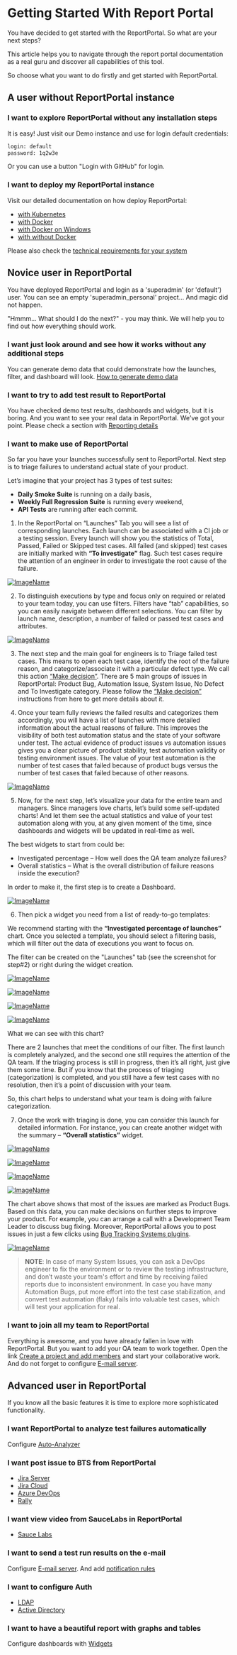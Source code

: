 # Getting Started With Report Portal

You have decided to get started with the ReportPortal. So what are your next steps?

This article helps you to navigate through the report portal documentation as a real guru and discover all capabilities of this tool.

So choose what you want to do firstly and get started with ReportPortal.



## A user without ReportPortal instance

### I want to explore ReportPortal without any installation steps

It is easy! Just visit our Demo instance and use for login default credentials:

```html
login: default
password: 1q2w3e
```
Or you can use a button "Login with GitHub" for login.

### I want to deploy my ReportPortal instance 

Visit our detailed documentation on how deploy ReportPortal:
* [with Kubernetes](https://reportportal.io/docs/Deploy-with-Kubernetes)
* [with Docker](https://reportportal.io/docs/Deploy-with-Docker)
* [with Docker on Windows](https://reportportal.io/docs/Deploy-with-Docker%3Edeploy-reportportal-with-docker-on-windows)
* [with without Docker](https://reportportal.io/docs/Deploy-ReportPortal-without)

Please also check the [technical requirements for your system](https://reportportal.io/docs/Optimal-Performance-Hardware)



## Novice user in ReportPortal

You have deployed ReportPortal and login as a 'superadmin' (or 'default') user. You can see an empty 'superadmin_personal' project... And magic did not happen. 

"Hmmm... What should I do the next?" - you may think.
We will help you to find out how everything should work.


### I want just look around and see how it works without any additional steps

You can generate demo data that could demonstrate how the launches, filter, and dashboard will look.
[How to generate demo data](https://reportportal.io/docs/Project-configuration%3Edemo-data)

###  I want to try to add test result to ReportPortal  

You have checked demo test results, dashboards and widgets, but it is boring. And you want to see your real data in ReportPortal.
We've got your point.
Please check a section with [Reporting details](https://reportportal.io/docs/Log-Data-in)

### I want to make use of ReportPortal

So far you have your launches successfully sent to ReportPortal. Next step is to triage failures to understand actual state of your product.

Let’s imagine that your project has 3 types of test suites:

* **Daily Smoke Suite** is running on a daily basis,
* **Weekly Full Regression Suite** is running every weekend,
* **API Tests** are running after each commit.

1) In the ReportPortal on “Launches” Tab you will see a list of corresponding launches. Each launch can be associated with a CI job or a testing session. Every launch will show you the statistics of Total, Passed, Failed or Skipped test cases. All failed (and skipped) test cases are initially marked with **“To investigate”** flag. Such test cases require the attention of an engineer in order to investigate the root cause of the failure.

[ ![ImageName](Images/userGuide/GettingStartedNovice/getting-started-novice1.png) ](Images/userGuide/GettingStartedNovice/getting-started-novice1.png)

2) To distinguish executions by type and focus only on required or related to your team today, you can use filters. Filters have “tab” capabilities, so you can easily navigate between different selections. You can filter by launch name, description, a number of failed or passed test cases and attributes.

[ ![ImageName](Images/userGuide/GettingStartedNovice/getting-started-novice2.png) ](Images/userGuide/GettingStartedNovice/getting-started-novice2.png)

3) The next step and the main goal for engineers is to Triage failed test cases. This means to open each test case, identify the root of the failure reason, and categorize/associate it with a particular defect type. We call this action [“Make decision”](https://reportportal.io/docs/Manual-Analysis%3E-make-decision-modal-redesign). There are 5 main groups of issues in ReportPortal: Product Bug, Automation Issue, System Issue, No Defect and To Investigate category. Please follow the [“Make decision”](https://reportportal.io/docs/Manual-Analysis%3E-make-decision-modal-redesign) instructions from here to get more details about it.

4) Once your team fully reviews the failed results and categorizes them accordingly, you will have a list of launches with more detailed information about the actual reasons of failure. This improves the visibility of both test automation status and the state of your software under test. The actual evidence of product issues vs automation issues gives you a clear picture of product stability, test automation validity or testing environment issues. The value of your test automation is the number of test cases that failed because of product bugs versus the number of test cases that failed because of other reasons.

[ ![ImageName](Images/userGuide/GettingStartedNovice/getting-started-novice4.png) ](Images/userGuide/GettingStartedNovice/getting-started-novice4.png)

5) Now, for the next step, let’s visualize your data for the entire team and managers. Since managers love charts, let’s build some self-updated charts! And let them see the actual statistics and value of your test automation along with you, at any given moment of the time, since dashboards and widgets will be updated in real-time as well.

The best widgets to start from could be:

* Investigated percentage – How well does the QA team analyze failures?
* Overall statistics – What is the overall distribution of failure reasons inside the execution?

In order to make it, the first step is to create a Dashboard.

[ ![ImageName](Images/userGuide/GettingStartedNovice/getting-started-novice5.png) ](Images/userGuide/GettingStartedNovice/getting-started-novice5.png)

6) Then pick a widget you need from a list of ready-to-go templates:

We recommend starting with the **“Investigated percentage of launches”** chart. Once you selected a template, you should select a filtering basis, which will filter out the data of executions you want to focus on.

The filter can be created on the "Launches" tab (see the screenshot for step#2) or right during the widget creation.

[ ![ImageName](Images/userGuide/GettingStartedNovice/getting-started-novice6.png) ](Images/userGuide/GettingStartedNovice/getting-started-novice6.png)

[ ![ImageName](Images/userGuide/GettingStartedNovice/getting-started-novice7.png) ](Images/userGuide/GettingStartedNovice/getting-started-novice7.png)

[ ![ImageName](Images/userGuide/GettingStartedNovice/getting-started-novice8.png) ](Images/userGuide/GettingStartedNovice/getting-started-novice8.png)

[ ![ImageName](Images/userGuide/GettingStartedNovice/getting-started-novice9.png) ](Images/userGuide/GettingStartedNovice/getting-started-novice9.png)

What we can see with this chart?

There are 2 launches that meet the conditions of our filter. The first launch is completely analyzed, and the second one still requires the attention of the QA team. If the triaging process is still in progress, then it’s all right, just give them some time. But if you know that the process of triaging (categorization) is completed, and you still have a few test cases with no resolution, then it’s a point of discussion with your team.

So, this chart helps to understand what your team is doing with failure categorization.

7) Once the work with triaging is done, you can consider this launch for detailed information. For instance,  you can create another widget with the summary – **“Overall statistics”** widget.

[ ![ImageName](Images/userGuide/GettingStartedNovice/getting-started-novice10.png) ](Images/userGuide/GettingStartedNovice/getting-started-novice10.png)

[ ![ImageName](Images/userGuide/GettingStartedNovice/getting-started-novice11.png) ](Images/userGuide/GettingStartedNovice/getting-started-novice11.png)

[ ![ImageName](Images/userGuide/GettingStartedNovice/getting-started-novice12.png) ](Images/userGuide/GettingStartedNovice/getting-started-novice12.png)

[ ![ImageName](Images/userGuide/GettingStartedNovice/getting-started-novice13.png) ](Images/userGuide/GettingStartedNovice/getting-started-novice13.png)

The chart above shows that most of the issues are marked as Product Bugs. Based on this data, you can make decisions on further steps to improve your product. For example, you can arrange a call with a Development Team Leader to discuss bug fixing. Moreover, ReportPortal allows you to post issues in just a few clicks using [Bug Tracking Systems plugins](https://reportportal.io/docs/Plugins).

[ ![ImageName](Images/userGuide/GettingStartedNovice/getting-started-novice14.png) ](Images/userGuide/GettingStartedNovice/getting-started-novice14.png)

>**NOTE**:
In case of many System Issues, you can ask a DevOps engineer to fix the environment or to review the testing infrastructure, and don’t waste your team's effort and time by receiving failed reports due to inconsistent environment.
In case you have many Automation Bugs, put more effort into the test case stabilization, and convert test automation (flaky) fails into valuable test cases, which will test your application for real.






### I want to join all my team to ReportPortal

Everything is awesome, and you have already fallen in love with ReportPortal. But you want to add your QA team to work together.
Open the link [Create a project and add members](https://reportportal.io/docs/Creation-of-project) and start your collaborative work.
And do not forget to configure [E-mail server](https://reportportal.io/docs/E-mail-server).



## Advanced user in ReportPortal

If you know all the basic features it is time to explore more sophisticated functionality.

### I want ReportPortal to analyze test failures automatically

Configure [Auto-Analyzer](https://reportportal.io/docs/Analysis) 

### I want post issue to BTS from ReportPortal

* [Jira Server](https://reportportal.io/docs/Jira-Server)
* [Jira Cloud](https://reportportal.io/docs/Jira-Cloud)
* [Azure DevOps](https://reportportal.io/docs/Azure-DevOps-BTS)
* [Rally](https://reportportal.io/docs/Rally)

### I want view video from SauceLabs in ReportPortal
* [Sauce Labs](https://reportportal.io/docs/Sauce-Labs)

### I want to send a test run results on the e-mail
Configure  [E-mail server](https://reportportal.io/docs/E-mail-server). And add [notification rules](https://reportportal.io/docs/Project-configuration%3Ee-mail-notifications)

### I want to configure Auth

* [LDAP](https://reportportal.io/docs/LDAP-Auth)
* [Active Directory](https://reportportal.io/docs/Active-Directory-Auth)

### I want to have a beautiful report with graphs and tables

Configure dashboards with [Widgets](https://reportportal.io/docs/Widget-Creation)
